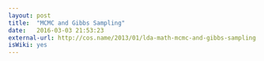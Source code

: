 ```yaml
---
layout: post
title:  "MCMC and Gibbs Sampling"
date:   2016-03-03 21:53:23
external-url: http://cos.name/2013/01/lda-math-mcmc-and-gibbs-sampling
isWiki: yes
---
```

